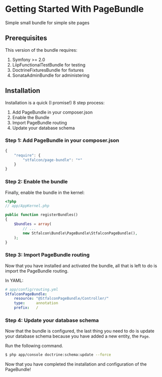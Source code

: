 Getting Started With PageBundle
==================================

Simple small bundle for simple site pages

## Prerequisites

This version of the bundle requires:

1. Symfony >= 2.0
2. LiipFunctionalTestBundle for testing
3. DoctrineFixturesBundle for fixtures
4. SonataAdminBundle for administering

## Installation

Installation is a quick (I promise!) 8 step process:

1. Add PageBundle in your composer.json
2. Enable the Bundle
3. Import PageBundle routing
4. Update your database schema

### Step 1: Add PageBundle in your composer.json

```js
{
    "require": {
        "stfalcon/page-bundle": "*"
    }
}
```

### Step 2: Enable the bundle

Finally, enable the bundle in the kernel:

``` php
<?php
// app/AppKernel.php

public function registerBundles()
{
    $bundles = array(
        // ...
        new Stfalcon\Bundle\PageBundle\StfalconPageBundle(),
    );
}
```

### Step 3: Import PageBundle routing

Now that you have installed and activated the bundle, all that is left to do is
import the PageBundle routing.

In YAML:

``` yaml
# app/config/routing.yml
StfalconPageBundle:
    resource: "@StfalconPageBundle/Controller/"
    type:     annotation
    prefix:   /
```

### Step 4: Update your database schema

Now that the bundle is configured, the last thing you need to do is update your
database schema because you have added a new entity, the `Page`.

Run the following command.

``` bash
$ php app/console doctrine:schema:update --force
```

Now that you have completed the installation and configuration of the PageBundle!